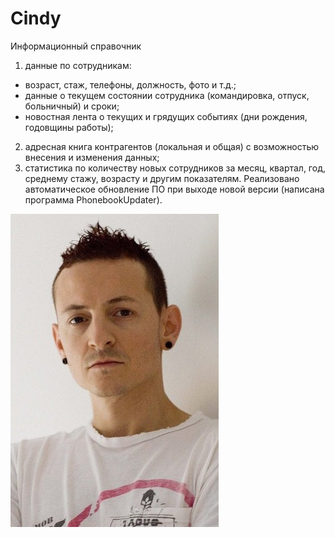 # Cindy
Информационный справочник

1) данные по сотрудникам: 
- возраст, стаж, телефоны, должность, фото и т.д.;
- данные о текущем состоянии сотрудника (командировка, отпуск, больничный) и сроки;
- новостная лента о текущих и грядущих событиях (дни рождения, годовщины работы);
2)  адресная книга контрагентов (локальная и общая) с возможностью внесения и изменения данных;
3) статистика по количеству новых сотрудников за месяц, квартал, год, среднему стажу, возрасту и другим показателям.
Реализовано автоматическое обновление ПО при выходе новой версии (написана программа PhonebookUpdater).

![Image alt](https://github.com/Samoykin/Cindy/raw/master/P3/img/421.jpg)
